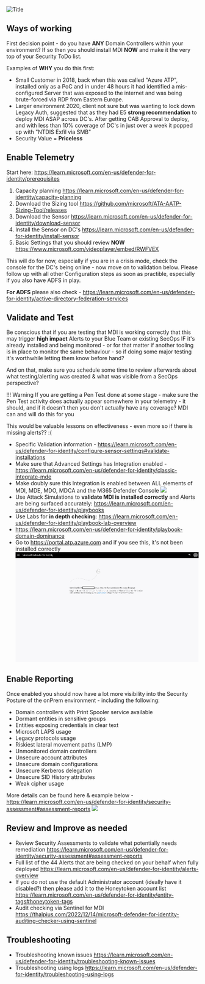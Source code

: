 ![Title](https://learn.microsoft.com/en-us/defender-for-identity/media/architecture-topology.png)

## **Ways of working**
First decision point - do you have **ANY** Domain Controllers within your environment? If so then you should install MDI **NOW** and make it the very top of your Security ToDo list.

Examples of **WHY** you do this first:

-   Small Customer in 2018, back when this was called "Azure ATP", installed only as a PoC and in under 48 hours it had identified a mis-configured Server that was exposed to the internet and was being brute-forced via RDP from Eastern Europe.
-   Larger environment 2020, client not sure but was wanting to lock down Legacy Auth, suggested that as they had E5 **strong recommendation** to deploy MDI ASAP across DC's. After getting CAB Approval to deploy, and with less than 10% coverage of DC's in just over a week it popped up with "NTDIS Exfil via SMB"
-   Security Value = **Priceless**

## **Enable Telemetry**

Start here:
<https://learn.microsoft.com/en-us/defender-for-identity/prerequisites>

1.  Capacity planning
<https://learn.microsoft.com/en-us/defender-for-identity/capacity-planning>
2.   Download the Sizing tool
<https://github.com/microsoft/ATA-AATP-Sizing-Tool/releases>
3.   Download the Sensor
<https://learn.microsoft.com/en-us/defender-for-identity/download-sensor>
4.   Install the Sensor on DC's
<https://learn.microsoft.com/en-us/defender-for-identity/install-sensor>
5.   Basic Settings that you should review **NOW**
<https://www.microsoft.com/videoplayer/embed/RWFVEX>

This will do for now, especially if you are in a crisis mode, check the console for the DC's being online - now move on to validation below.
Please follow up with all other Configuration steps as soon as practible, especially if you also have ADFS in play. 

**For ADFS** please also check - <https://learn.microsoft.com/en-us/defender-for-identity/active-directory-federation-services>

## **Validate and Test**

Be conscious that if you are testing that MDI is working correctly that this may trigger **high impact** Alerts to your Blue Team or existing SecOps IF it's already installed and being monitored - or for that matter if another tooling is in place to monitor the same behaviour - so if doing some major testing it's worthwhile letting them know before hand?

And on that, make sure you schedule some time to review afterwards about what testing/alerting was created & what was visible from a SecOps perspective? 

!!! Warning
    If you are getting a Pen Test done at some stage - make sure the Pen Test activity does actually appear somewhere in your telemetry - it should, and if it doesn't then you don't actually have any coverage? MDI can and will do this for you

This would be valuable lessons on effectiveness - even more so if there is missing alerts?? :( 

-   Specific Validation information - <https://learn.microsoft.com/en-us/defender-for-identity/configure-sensor-settings#validate-installations>
-   Make sure that Advanced Settings has Integration enabled - <https://learn.microsoft.com/en-us/defender-for-identity/classic-integrate-mde>
-   Make doubly sure this Integration is enabled between ALL elements of MDI, MDE, MDO, MDCA and the M365 Defender Console
![](https://learn.microsoft.com/en-us/defender-for-identity/media/msde-enable.png)
-   Use Attack Simulations to **validate MDI is installed correctly** and Alerts are being surfaced accurately:
    <https://learn.microsoft.com/en-us/defender-for-identity/playbooks>
-   Use Labs for **in depth checking**: <https://learn.microsoft.com/en-us/defender-for-identity/playbook-lab-overview>
-   <https://learn.microsoft.com/en-us/defender-for-identity/playbook-domain-dominance>
-   Go to <https://portal.atp.azure.com> and if you see this, it's not been installed correctly
![](./images/image3.png)

## **Enable Reporting**

Once enabled you should now have a lot more visibility into the Security Posture of the onPrem environment - including the following:

-    Domain controllers with Print Spooler service available
-    Dormant entities in sensitive groups
-    Entities exposing credentials in clear text
-    Microsoft LAPS usage
-    Legacy protocols usage
-    Riskiest lateral movement paths (LMP)
-    Unmonitored domain controllers
-    Unsecure account attributes
-    Unsecure domain configurations
-    Unsecure Kerberos delegation
-    Unsecure SID History attributes
-    Weak cipher usage

More details can be found here & example below - <https://learn.microsoft.com/en-us/defender-for-identity/security-assessment#assessment-reports>
![](https://learn.microsoft.com/en-us/defender-for-identity/media/select-assessment.png)

## **Review and Improve as needed**

-   Review Security Assessments to validate what potentially needs remediation
<https://learn.microsoft.com/en-us/defender-for-identity/security-assessment#assessment-reports>
-   Full list of the 44 Alerts that are being checked on your behalf when fully deployed
<https://learn.microsoft.com/en-us/defender-for-identity/alerts-overview>
-   If you do not use the default Administrator account (ideally have it disabled?) then please add it to the Honeytoken account list
<https://learn.microsoft.com/en-us/defender-for-identity/entity-tags#honeytoken-tags>
-   Audit checking via Sentinel for MDI
<https://thalpius.com/2022/12/14/microsoft-defender-for-identity-auditing-checker-using-sentinel>

## **Troubleshooting**

-   Troubleshooting known issues
<https://learn.microsoft.com/en-us/defender-for-identity/troubleshooting-known-issues>
-   Troubleshooting using logs
<https://learn.microsoft.com/en-us/defender-for-identity/troubleshooting-using-logs>


